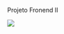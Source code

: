 <p>Projeto Fronend II</p>




<img src="https://lh3.googleusercontent.com/pw/ADCreHe3NAw5nvozIsGNa9cTSCjFjUb4u8NrJGZNle0KmTce-1UAIRA7ASQESrDTexFi_PcP7wsAr8DRj9158OI1mBMeofS_8HTngTsHN4P17Qql514060phY9pslWdUsizIlU48qKuS_lBhLjo7fAMlJrCmQGrxbVTroZ_RXTsYxkW5opUMNj53bm5eWOjzXkyoJ6EatQUwCb1vKh4ckqBvMdX64UUzptwnBWM5bwP5GB8g9UFqmi3rsDzrMmMKoxYQQeBSK4Pbj9f4uGkGDcDk1P-4Y9Yr5b-1JS4rAd4NmzUZ-SpSjpwm5ikLuGurvelNvNFZEF64lpDhYNY9coCGPMl3zR6O--L5N9DfCW6oWuJHK5h9voVOMCk-N5zpzY6-xNT30RHjHW-78k3Ld2OiW8pHwWpK4Al3v-PpJQqPCe4cI8UhzLhd4yYe6FvJDpyc3NpI-Gb8vZ9RxzOy0BW4u0n1Lha4FANv_kpo18aW4c400_uryE_CyH2DXJS1yIKa2R89rIvZGRjUegZW4Mo7SEbVXZdcm4mQk9zbSFPFsJV3vf_pqkgDFKj42_rz4UqJTbwULyuwyHu0Eyu563yk-G64o_dO4HRgkER8lHOZrmCyvtcjZQ0aO4wz8pizc-UrAsCpt8gYnuUhVoM5bp-g-d0Un-y7qQeoDbsW-jKv7il4u86sAYRv9udvE0ONh2wIBzDcQ9ev1OStkaG5CHCilb-jOrOyz9LEh8cLO5dX9c92KqF4EB9jJKOMqttrWlYVhpTNtxxidf8uCKCMZo0W4_s-vCIkafHnFPrAbfmu3NP2IdCwYa7zXNecOPnqHY_lksZObbLdopSUlIhuLrOW21AVfvlP-m4TL8UZYp3OxF4R2dUy0CKrWDak8EehTLMIDeee5wo97RNTLpJJfDXK5g=w1231-h432-s-no-gm?authuser=0">